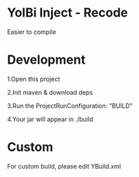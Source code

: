 # YolBi Inject - Recode

Easier to compile

# Development

1.Open this project

2.Init maven & download deps

3.Run the ProjectRunConfiguration: "BUILD"

4.Your jar will appear in ./build

# Custom

For custom build, please edit YBuild.xml
